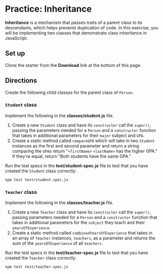 # Practice: Inheritance

**Inheritance** is a mechanism that passes traits of a parent class to its
descendants, which helps prevents duplication of code. In this exercise, you
will be implementing two classes that demonstrate class inheritance in
JavaScript.

## Set up

Clone the starter from the **Download** link at the bottom of this page.

## Directions

Create the following child classes for the parent class of `Person`.

### `Student` class

Implement the following in the __classes/student.js__ file.

1. Create a new `Student` class and have its `constructor` call the `super()`,
   passing the parameters needed for a `Person` and a `constructor` function
   that takes in additional parameters for their `major` subject and `GPA`.
2. Create a static method called `compareGPA` which will take in two `Student`
   instances as the first and second parameter and return a string comparing
   the `GPA`s return "`<firstName>` `<lastName>` has the higher GPA." If they're
   equal, return "Both students have the same GPA."

Run the test specs in the __test/student-spec.js__ file to test that you
have created the `Student` class correctly:

```shell
npm test test/student-spec.js
```

### `Teacher` class

Implement the following in the __classes/teacher.js__ file.

1. Create a new `Teacher` class and have its `constructor` call the `super()`,
   passing parameters needed for a `Person` and a `constructor` function that
   takes in additional parameters for the `subject` they teach and their
   `yearsOfExperience`.
2. Create a static method called `combinedYearsOfExperience` that takes in an
   array of `Teacher` instances, `teachers`, as a parameter and returns the sum
   of the `yearsOfExperience` of all `teachers`.

Run the test specs in the __test/teacher-spec.js__ file to test that you
have created the `Teacher` class correctly:

```shell
npm test test/teacher-spec.js
```